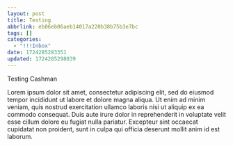 ```yaml
---
layout: post
title: Testing
abbrlink: eb06eb06aeb14017a220b38b75b3e7bc
tags: []
categories:
  - "!!!Inbox"
date: 1724285283351
updated: 1724285298039
---
```


Testing Cashman

Lorem ipsum dolor sit amet, consectetur adipiscing elit, sed do eiusmod tempor incididunt ut labore et dolore magna aliqua. Ut enim ad minim veniam, quis nostrud exercitation ullamco laboris nisi ut aliquip ex ea commodo consequat. Duis aute irure dolor in reprehenderit in voluptate velit esse cillum dolore eu fugiat nulla pariatur. Excepteur sint occaecat cupidatat non proident, sunt in culpa qui officia deserunt mollit anim id est laborum.
